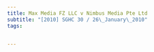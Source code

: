 ```yaml
---
title: Max Media FZ LLC v Nimbus Media Pte Ltd 
subtitle: "[2010] SGHC 30 / 26\_January\_2010"
tags:


---
```



